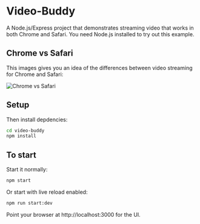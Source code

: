 # Video-Buddy

A Node.js/Express project that demonstrates streaming video that works in both Chrome and Safari.
You need Node.js installed to try out this example.

## Chrome vs Safari

This images gives you an idea of the differences between video streaming for Chrome and Safari:

![Chrome vs Safari](images/video%20streaming%20in%20safari.png)

## Setup


Then install depdencies:

```bash
cd video-buddy
npm install
```

## To start

Start it normally:

```bash
npm start
```

Or start with live reload enabled:

```bash
npm run start:dev
```

Point your browser at http://localhost:3000 for the UI.
